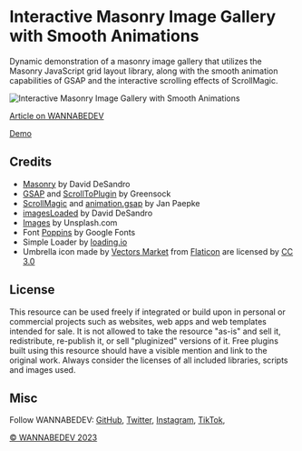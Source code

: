 # Interactive Masonry Image Gallery with Smooth Animations

Dynamic demonstration of a masonry image gallery that utilizes the Masonry JavaScript grid layout library, along with the smooth animation capabilities of GSAP and the interactive scrolling effects of ScrollMagic.

![Interactive Masonry Image Gallery with Smooth Animations](https://raw.githubusercontent.com/wannabedevio/demo-images/main/interactive-masonry-image-gallery-with-smooth-animations.png)

[Article on WANNABEDEV](https://wannabedev.io/tutorials/interactive-masonry-image-gallery-with-smooth-animations/)

[Demo](https://wannabedev.io/_posts/demo/interactive-masonry-image-gallery-with-smooth-animations/)

## Credits
- [Masonry](https://masonry.desandro.com/) by David DeSandro
- [GSAP](https://greensock.com) and [ScrollToPlugin](https://greensock.com/ScrollToPlugin) by Greensock
- [ScrollMagic](http://scrollmagic.io/) and [animation.gsap](http://scrollmagic.io/docs/animation.GSAP.html) by Jan Paepke
- [imagesLoaded](https://imagesloaded.desandro.com/) by David DeSandro
- [Images](https://unsplash.com/collections/1886495/through-a-rainy-window) by Unsplash.com
- Font [Poppins](https://fonts.google.com/specimen/Poppins) by Google Fonts
- Simple Loader by [loading.io](https://loading.io/css/)
- Umbrella icon made by [Vectors Market](https://www.flaticon.com/authors/vectors-market) from [Flaticon](https://www.flaticon.com/) are licensed by [CC 3.0](http://creativecommons.org/licenses/by/3.0/)

## License
This resource can be used freely if integrated or build upon in personal or commercial projects such as websites, web apps and web templates intended for sale. It is not allowed to take the resource "as-is" and sell it, redistribute, re-publish it, or sell "pluginized" versions of it. Free plugins built using this resource should have a visible mention and link to the original work. Always consider the licenses of all included libraries, scripts and images used.

## Misc

Follow WANNABEDEV: [GitHub](https://github.com/wannabedevio), [Twitter](https://twitter.com/wannabedev_io), [Instagram](https://www.instagram.com/wannabedev.io/), [TikTok](https://www.tiktok.com/@wannabedev.io), 

[© WANNABEDEV 2023](https://wannabedev.io)
